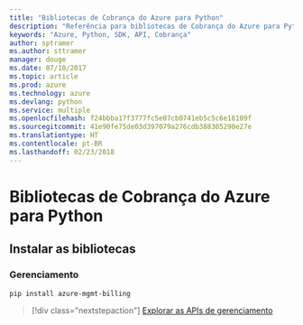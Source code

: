 ```yaml
---
title: "Bibliotecas de Cobrança do Azure para Python"
description: "Referência para bibliotecas de Cobrança do Azure para Python"
keywords: "Azure, Python, SDK, API, Cobrança"
author: sptramer
ms.author: sttramer
manager: douge
ms.date: 07/10/2017
ms.topic: article
ms.prod: azure
ms.technology: azure
ms.devlang: python
ms.service: multiple
ms.openlocfilehash: f24bbba17f3777fc5e07cb0741eb5c5c6e18109f
ms.sourcegitcommit: 41e90fe75de03d397079a276cdb388305290e27e
ms.translationtype: HT
ms.contentlocale: pt-BR
ms.lasthandoff: 02/23/2018
---
```

# <a name="azure-billing-libraries-for-python"></a>Bibliotecas de Cobrança do Azure para Python

## <a name="install-the-libraries"></a>Instalar as bibliotecas


### <a name="management"></a>Gerenciamento

```bash
pip install azure-mgmt-billing
```
> [!div class="nextstepaction"]
> [Explorar as APIs de gerenciamento](/python/api/overview/azure/billing/management)